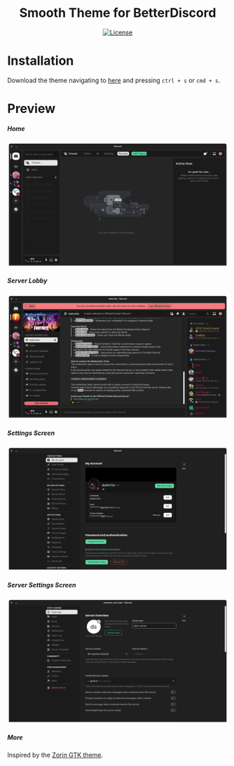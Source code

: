 <h1 align="center">
Smooth Theme for BetterDiscord
</h1>

<p align="center">
  <a href="https://github.com/datsfilipe/smooth-theme/blob/main/LICENSE">
    <img src="https://img.shields.io/github/license/datsfilipe/smooth-theme?color=%237159c1&logo=mit" alt="License">
  </a>
</p>

# Installation

Download the theme navigating to [here](https://raw.githubusercontent.com/datsfilipe/smooth-theme/main/src/theme/smooth.theme.css) and pressing `ctrl + s` or `cmd + s`.

# Preview

##### **Home**

<p>
  <img src="./assets/img/print-home-screen.png" alt="Home" width="800" />
</p>

##### **Server Lobby**

<p>
  <img src="./assets/img/print-server-hub.png" alt="Server Lobby" width="800" />
</p>

##### **Settings Screen**

<p>
  <img src="./assets/img/print-settings-screen.png" alt="Settings Screen" width="800" />
</p>

##### **Server Settings Screen**

<p>
  <img src="./assets/img/print-server-settings-screen.png" alt="Server Settings Screen" width="800" />
</p>

##### **More**
Inspired by the [Zorin GTK theme](https://github.com/ZorinOS/zorin-desktop-themes).
